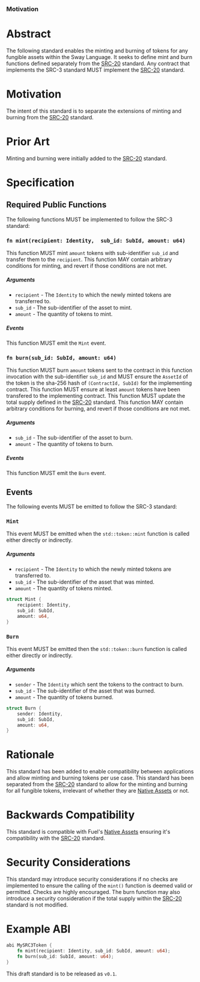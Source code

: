 ### Motivation

# Abstract

The following standard enables the minting and burning of tokens for any fungible assets within the Sway Language. It seeks to define mint and burn functions defined separately from the [SRC-20](https://github.com/FuelLabs/sway-standards/tree/master/standards/src_20) standard. Any contract that implements the SRC-3 standard MUST implement the [SRC-20](https://github.com/FuelLabs/sway-standards/tree/master/standards/src_20) standard.

# Motivation

The intent of this standard is to separate the extensions of minting and burning from the [SRC-20](https://github.com/FuelLabs/sway-standards/tree/master/standards/src_20) standard.

# Prior Art

Minting and burning were initially added to the [SRC-20](https://github.com/FuelLabs/sway-standards/tree/master/standards/src_20) standard.

# Specification

## Required Public Functions

The following functions MUST be implemented to follow the SRC-3 standard:

### `fn mint(recipient: Identity,  sub_id: SubId, amount: u64)`

This function MUST mint `amount` tokens with sub-identifier `sub_id` and transfer them to the `recipient`. 
This function MAY contain arbitrary conditions for minting, and revert if those conditions are not met.

##### Arguments

* `recipient` - The `Identity` to which the newly minted tokens are transferred to.
* `sub_id` - The sub-identifier of the asset to mint.
* `amount` - The quantity of tokens to mint.

##### Events

This function MUST emit the `Mint` event.

### `fn burn(sub_id: SubId, amount: u64)`

This function MUST burn `amount` tokens sent to the contract in this function invocation with the sub-identifier `sub_id` and MUST ensure the `AssetId` of the token is the sha-256 hash of `(ContractId, SubId)` for the implementing contract. 
This function MUST ensure at least `amount` tokens have been transfered to the implementing contract. 
This function MUST update the total supply defined in the [SRC-20](https://github.com/FuelLabs/sway-standards/tree/master/standards/src_20) standard. 
This function MAY contain arbitrary conditions for burning, and revert if those conditions are not met.

##### Arguments

* `sub_id` - The sub-identifier of the asset to burn.
* `amount` - The quantity of tokens to burn.

##### Events

This function MUST emit the `Burn` event.

## Events

The following events MUST be emitted to follow the SRC-3 standard:

### `Mint`

This event MUST be emitted when the `std::token::mint` function is called either directly or indirectly. 

##### Arguments

* `recipient` - The `Identity` to which the newly minted tokens are transferred to.
* `sub_id` - The sub-identifier of the asset that was minted.
* `amount` - The quantity of tokens minted.
  
```rust
struct Mint {
    recipient: Identity,
    sub_id: SubId,
    amount: u64,
}
```

### `Burn` 

This event MUST be emitted then the `std::token::burn` function is called either directly or indirectly.

##### Arguments

* `sender` - The `Identity` which sent the tokens to the contract to burn.
* `sub_id` - The sub-identifier of the asset that was burned.
* `amount` - The quantity of tokens burned.

```rust
struct Burn {
    sender: Identity,
    sub_id: SubId,
    amount: u64,
}
```

# Rationale

This standard has been added to enable compatibility between applications and allow minting and burning tokens per use case. This standard has been separated from the [SRC-20](https://github.com/FuelLabs/sway-standards/tree/master/standards/src_20) standard to allow for the minting and burning for all fungible tokens, irrelevant of whether they are [Native Assets](https://fuellabs.github.io/sway/v0.44.1/book/blockchain-development/native_assets.html) or not.

# Backwards Compatibility

This standard is compatible with Fuel's [Native Assets](https://fuellabs.github.io/sway/v0.38.0/book/blockchain-development/native_assets.html) ensuring it's compatibility with the [SRC-20](https://github.com/FuelLabs/sway-standards/tree/master/standards/src_20) standard.

# Security Considerations

This standard may introduce security considerations if no checks are implemented to ensure the calling of the `mint()` function is deemed valid or permitted. Checks are highly encouraged.
The burn function may also introduce a security consideration if the total supply within the [SRC-20](https://github.com/FuelLabs/sway-standards/tree/master/standards/src_20) standard is not modified.

# Example ABI

```rust
abi MySRC3Token {
    fn mint(recipient: Identity, sub_id: SubId, amount: u64);
    fn burn(sub_id: SubId, amount: u64);
}
```

This draft standard is to be released as `v0.1`. 